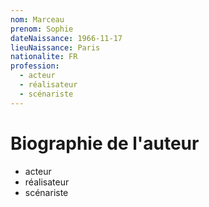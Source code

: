 ```yaml
---
nom: Marceau
prenom: Sophie
dateNaissance: 1966-11-17
lieuNaissance: Paris
nationalite: FR
profession:
  - acteur
  - réalisateur
  - scénariste
---
```


# Biographie de l'auteur

- acteur
- réalisateur
- scénariste
